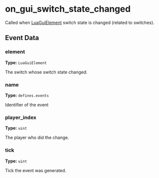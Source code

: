 # on_gui_switch_state_changed

Called when [LuaGuiElement](runtime:LuaGuiElement) switch state is changed (related to switches).

## Event Data

### element

**Type:** `LuaGuiElement`

The switch whose switch state changed.

### name

**Type:** `defines.events`

Identifier of the event

### player_index

**Type:** `uint`

The player who did the change.

### tick

**Type:** `uint`

Tick the event was generated.

